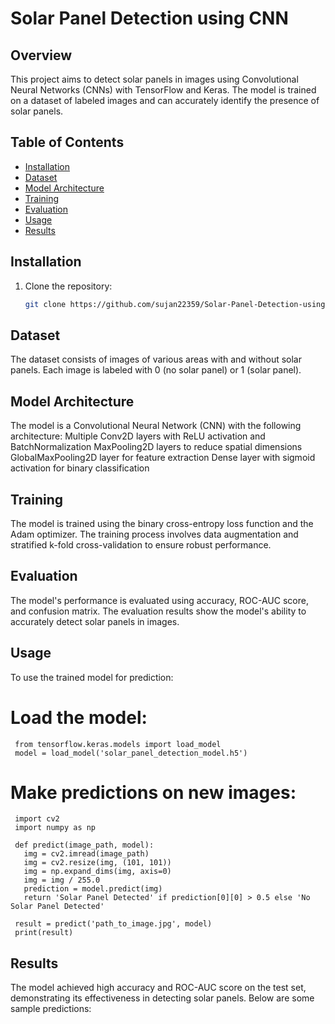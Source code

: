 # Solar Panel Detection using CNN

## Overview
This project aims to detect solar panels in images using Convolutional Neural Networks (CNNs) with TensorFlow and Keras. The model is trained on a dataset of labeled images and can accurately identify the presence of solar panels.

## Table of Contents
- [Installation](#installation)
- [Dataset](#dataset)
- [Model Architecture](#model-architecture)
- [Training](#training)
- [Evaluation](#evaluation)
- [Usage](#usage)
- [Results](#results)



## Installation
1. Clone the repository:
   ```bash
   git clone https://github.com/sujan22359/Solar-Panel-Detection-using-Deep-Learning.git
## Dataset
The dataset consists of images of various areas with and without solar panels. Each image is labeled with 0 (no solar panel) or 1 (solar panel).
## Model Architecture
The model is a Convolutional Neural Network (CNN) with the following architecture:
Multiple Conv2D layers with ReLU activation and BatchNormalization
MaxPooling2D layers to reduce spatial dimensions
GlobalMaxPooling2D layer for feature extraction
Dense layer with sigmoid activation for binary classification
## Training
The model is trained using the binary cross-entropy loss function and the Adam optimizer. The training process involves data augmentation and stratified k-fold cross-validation to ensure robust performance.
## Evaluation
The model's performance is evaluated using accuracy, ROC-AUC score, and confusion matrix. The evaluation results show the model's ability to accurately detect solar panels in images.
## Usage
To use the trained model for prediction:

   # Load the model:

     from tensorflow.keras.models import load_model
     model = load_model('solar_panel_detection_model.h5')
   # Make predictions on new images:

     import cv2
     import numpy as np

     def predict(image_path, model):
       img = cv2.imread(image_path)
       img = cv2.resize(img, (101, 101))
       img = np.expand_dims(img, axis=0)
       img = img / 255.0
       prediction = model.predict(img)
       return 'Solar Panel Detected' if prediction[0][0] > 0.5 else 'No Solar Panel Detected'

     result = predict('path_to_image.jpg', model)
     print(result)
## Results
The model achieved high accuracy and ROC-AUC score on the test set, demonstrating its effectiveness in detecting solar panels. Below are some sample predictions:


